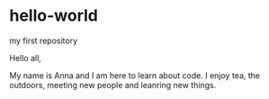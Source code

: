 # hello-world
my first repository

Hello all, 

My name is Anna and I am here to learn about code. I enjoy tea, the outdoors, meeting new people and leanring new things. 
